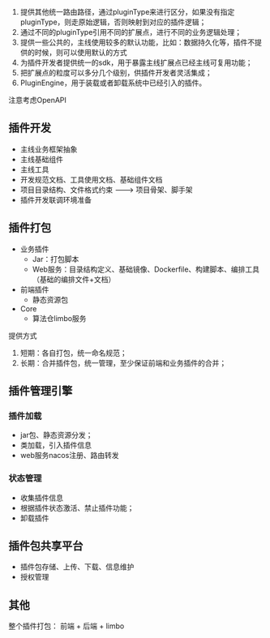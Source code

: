 1. 提供其他统一路由路径，通过pluginType来进行区分，如果没有指定pluginType，则走原始逻辑，否则映射到对应的插件逻辑；
2. 通过不同的pluginType引用不同的扩展点，进行不同的业务逻辑处理；
3. 提供一些公共的，主线使用较多的默认功能，比如：数据持久化等，插件不提供的时候，则可以使用默认的方式
4. 为插件开发者提供统一的sdk，用于暴露主线扩展点已经主线可复用功能；
5. 把扩展点的粒度可以多分几个级别，供插件开发者灵活集成；
6. PluginEngine，用于装载或者卸载系统中已经引入的插件。



注意考虑OpenAPI





## 插件开发

- 主线业务框架抽象
- 主线基础组件
- 主线工具
- 开发规范文档、工具使用文档、基础组件文档
- 项目目录结构、文件格式约束 ---> 项目骨架、脚手架
- 插件开发联调环境准备



## 插件打包

- 业务插件
  - Jar：打包脚本
  - Web服务：目录结构定义、基础镜像、Dockerfile、构建脚本、编排工具（基础的编排文件+文档）
- 前端插件
  - 静态资源包
- Core
  - 算法仓limbo服务

提供方式

1. 短期：各自打包，统一命名规范；
2. 长期：合并插件包，统一管理，至少保证前端和业务插件的合并；



## 插件管理引擎

### 插件加载

- jar包、静态资源分发；
- 类加载，引入插件信息
- web服务nacos注册、路由转发

### 状态管理

- 收集插件信息
- 根据插件状态激活、禁止插件功能；
- 卸载插件

### 

## 插件包共享平台

- 插件包存储、上传、下载、信息维护
- 授权管理



## 其他

整个插件打包： 前端 + 后端 + limbo



